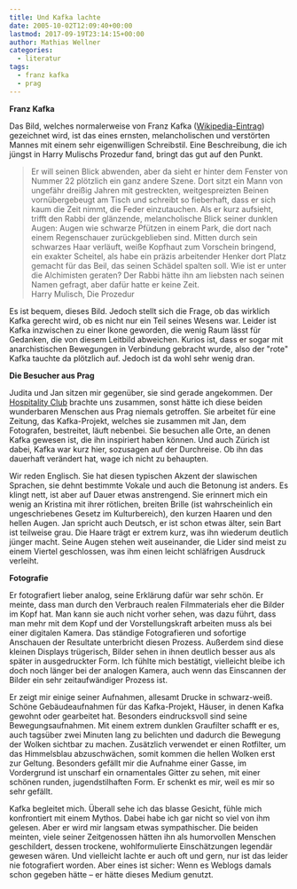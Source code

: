```yaml
---
title: Und Kafka lachte
date: 2005-10-02T12:09:40+00:00
lastmod: 2017-09-19T23:14:15+00:00
author: Mathias Wellner
categories:
  - literatur
tags:
  - franz kafka
  - prag
---
```

**Franz Kafka**

Das Bild, welches normalerweise von Franz Kafka ([Wikipedia-Eintrag](https://de.wikipedia.org/wiki/Kafka)) gezeichnet wird, ist das eines ernsten, melancholischen und verstörten Mannes mit einem sehr eigenwilligen Schreibstil. Eine Beschreibung, die ich jüngst in Harry Mulischs Prozedur fand, bringt das gut auf den Punkt.

<blockquote class="blockquote">
Er will seinen Blick abwenden, aber da sieht er hinter dem Fenster von Nummer 22 plötzlich ein ganz andere Szene. Dort sitzt ein Mann von ungefähr dreißig Jahren mit gestreckten, weitgespreizten Beinen vornübergebeugt am Tisch und schreibt so fieberhaft, dass er sich kaum die Zeit nimmt, die Feder einzutauchen. Als er kurz aufsieht, trifft den Rabbi der glänzende, melancholische Blick seiner dunklen Augen: Augen wie schwarze Pfützen in einem Park, die dort nach einem Regenschauer zurückgeblieben sind. Mitten durch sein schwarzes Haar verläuft, weiße Kopfhaut zum Vorschein bringend, ein exakter Scheitel, als habe ein präzis arbeitender Henker dort Platz gemacht für das Beil, das seinen Schädel spalten soll. Wie ist er unter die Alchimisten geraten? Der Rabbi hätte ihn am liebsten nach seinen Namen gefragt, aber dafür hatte er keine Zeit. 
<footer class="blockquote-footer">Harry Mulisch, Die Prozedur</footer>
</blockquote>

Es ist bequem, dieses Bild. Jedoch stellt sich die Frage, ob das wirklich Kafka gerecht wird, ob es nicht nur ein Teil seines Wesens war. Leider ist Kafka inzwischen zu einer Ikone geworden, die wenig Raum lässt für Gedanken, die von diesem Leitbild abweichen. Kurios ist, dass er sogar mit anarchistischen Bewegungen in Verbindung gebracht wurde, also der "rote" Kafka tauchte da plötzlich auf. Jedoch ist da wohl sehr wenig dran.

**Die Besucher aus Prag**

Judita und Jan sitzen mir gegenüber, sie sind gerade angekommen. Der [Hospitality Club](http://www.hospitalityclub.org) brachte uns zusammen, sonst hätte ich diese beiden wunderbaren Menschen aus Prag niemals getroffen. Sie arbeitet für eine Zeitung, das Kafka-Projekt, welches sie zusammen mit Jan, dem Fotografen, bestreitet, läuft nebenbei. Sie besuchen alle Orte, an denen Kafka gewesen ist, die ihn inspiriert haben können. Und auch Zürich ist dabei, Kafka war kurz hier, sozusagen auf der Durchreise. Ob ihn das dauerhaft verändert hat, wage ich nicht zu behaupten.

Wir reden Englisch. Sie hat diesen typischen Akzent der slawischen Sprachen, sie dehnt bestimmte Vokale und auch die Betonung ist anders. Es klingt nett, ist aber auf Dauer etwas anstrengend. Sie erinnert mich ein wenig an Kristina mit ihrer rötlichen, breiten Brille (ist wahrscheinlich ein ungeschriebenes Gesetz im Kulturbereich), den kurzen Haaren und den hellen Augen. Jan spricht auch Deutsch, er ist schon etwas älter, sein Bart ist teilweise grau. Die Haare trägt er extrem kurz, was ihn wiederum deutlich jünger macht. Seine Augen stehen weit auseinander, die Lider sind meist zu einem Viertel geschlossen, was ihm einen leicht schläfrigen Ausdruck verleiht.

**Fotografie**

Er fotografiert lieber analog, seine Erklärung dafür war sehr schön. Er meinte, dass man durch den Verbrauch realen Filmmaterials eher die Bilder im Kopf hat. Man kann sie auch nicht vorher sehen, was dazu führt, dass man mehr mit dem Kopf und der Vorstellungskraft arbeiten muss als bei einer digitalen Kamera. Das ständige Fotografieren und sofortige Anschauen der Resultate unterbricht diesen Prozess. Außerdem sind diese kleinen Displays trügerisch, Bilder sehen in ihnen deutlich besser aus als später in ausgedruckter Form. Ich fühlte mich bestätigt, vielleicht bleibe ich doch noch länger bei der analogen Kamera, auch wenn das Einscannen der Bilder ein sehr zeitaufwändiger Prozess ist.

Er zeigt mir einige seiner Aufnahmen, allesamt Drucke in schwarz-weiß. Schöne Gebäudeaufnahmen für das Kafka-Projekt, Häuser, in denen Kafka gewohnt oder gearbeitet hat. Besonders eindrucksvoll sind seine Bewegungsaufnahmen. Mit einem extrem dunklen Graufilter schafft er es, auch tagsüber zwei Minuten lang zu belichten und dadurch die Bewegung der Wolken sichtbar zu machen. Zusätzlich verwendet er einen Rotfilter, um das Himmelsblau abzuschwächen, somit kommen die hellen Wolken erst zur Geltung. Besonders gefällt mir die Aufnahme einer Gasse, im Vordergrund ist unscharf ein ornamentales Gitter zu sehen, mit einer schönen runden, jugendstilhaften Form. Er schenkt es mir, weil es mir so sehr gefällt.

Kafka begleitet mich. Überall sehe ich das blasse Gesicht, fühle mich konfrontiert mit einem Mythos. Dabei habe ich gar nicht so viel von ihm gelesen. Aber er wird mir langsam etwas sympathischer. Die beiden meinten, viele seiner Zeitgenossen hätten ihn als humorvollen Menschen geschildert, dessen trockene, wohlformulierte Einschätzungen legendär gewesen wären. Und vielleicht lachte er auch oft und gern, nur ist das leider nie fotografiert worden. Aber eines ist sicher: Wenn es Weblogs damals schon gegeben hätte &#8211; er hätte dieses Medium genutzt.